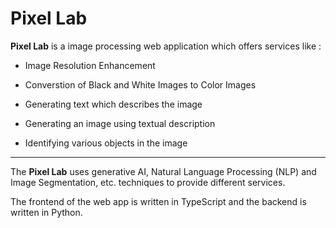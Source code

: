 # Pixel Lab

**Pixel Lab**  is a image processing web application which offers services like : 

- Image Resolution Enhancement 

- Converstion of Black and White Images to Color Images

- Generating text which describes the image

- Generating an image using textual description 

- Identifying various objects in the image

<hr>

The **Pixel Lab** uses generative AI, Natural Language Processing (NLP) and Image Segmentation, etc. techniques to provide different services.

The frontend of the web app is written in TypeScript and the backend is written in Python.